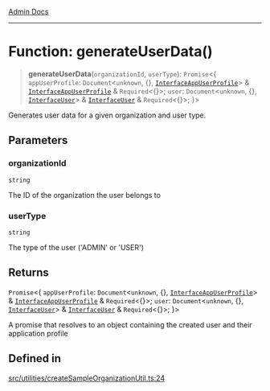 [Admin Docs](/)

***

# Function: generateUserData()

> **generateUserData**(`organizationId`, `userType`): `Promise`\<\{ `appUserProfile`: `Document`\<`unknown`, \{\}, [`InterfaceAppUserProfile`](../../../models/AppUserProfile/interfaces/InterfaceAppUserProfile.md)\> & [`InterfaceAppUserProfile`](../../../models/AppUserProfile/interfaces/InterfaceAppUserProfile.md) & `Required`\<\{\}\>; `user`: `Document`\<`unknown`, \{\}, [`InterfaceUser`](../../../models/User/interfaces/InterfaceUser.md)\> & [`InterfaceUser`](../../../models/User/interfaces/InterfaceUser.md) & `Required`\<\{\}\>; \}\>

Generates user data for a given organization and user type.

## Parameters

### organizationId

`string`

The ID of the organization the user belongs to

### userType

`string`

The type of the user ('ADMIN' or 'USER')

## Returns

`Promise`\<\{ `appUserProfile`: `Document`\<`unknown`, \{\}, [`InterfaceAppUserProfile`](../../../models/AppUserProfile/interfaces/InterfaceAppUserProfile.md)\> & [`InterfaceAppUserProfile`](../../../models/AppUserProfile/interfaces/InterfaceAppUserProfile.md) & `Required`\<\{\}\>; `user`: `Document`\<`unknown`, \{\}, [`InterfaceUser`](../../../models/User/interfaces/InterfaceUser.md)\> & [`InterfaceUser`](../../../models/User/interfaces/InterfaceUser.md) & `Required`\<\{\}\>; \}\>

A promise that resolves to an object containing the created user and their application profile

## Defined in

[src/utilities/createSampleOrganizationUtil.ts:24](https://github.com/Suyash878/talawa-api/blob/cfd688207611ba245c99edd8dbaccb2cdbf6a043/src/utilities/createSampleOrganizationUtil.ts#L24)
